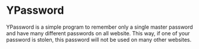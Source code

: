 # YPassword

YPassword is a simple program to remember only a single master password and have many different passwords on all website.
This way, if one of your password is stolen, this password will not be used on many other websites.
